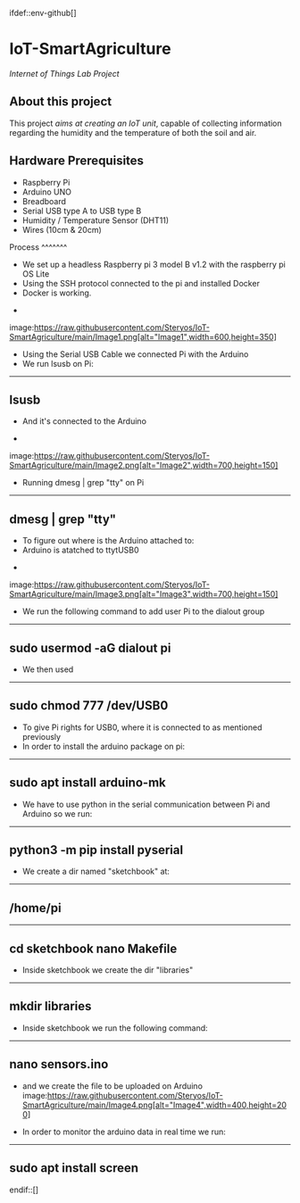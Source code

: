 ifdef::env-github[]
# IoT-SmartAgriculture
_Internet of Things Lab Project_

## About this project

This project _aims at creating an IoT unit_, capable of collecting information regarding the humidity and the temperature of both the soil and air.

## Hardware Prerequisites

- Raspberry Pi
- Arduino UNO
- Breadboard
- Serial USB type A to USB type B
- Humidity / Temperature Sensor (DHT11)
- Wires (10cm & 20cm)

Process
^^^^^^^
* We set up a headless Raspberry pi 3 model B v1.2 with the raspberry pi OS Lite
* Using the SSH protocol connected to the pi and installed Docker
* Docker is working.
+
image:https://raw.githubusercontent.com/Steryos/IoT-SmartAgriculture/main/Image1.png[alt="Image1",width=600,height=350]
* Using the Serial USB Cable we connected Pi with the Arduino
* We run lsusb on Pi:

------------
lsusb
------------

* And it's connected to the Arduino
+
image:https://raw.githubusercontent.com/Steryos/IoT-SmartAgriculture/main/Image2.png[alt="Image2",width=700,height=150]


* Running dmesg | grep "tty" on Pi
------------------
dmesg | grep "tty"
------------------

* To figure out where is the Arduino attached to:
* Arduino is atatched to ttytUSB0
+
image:https://raw.githubusercontent.com/Steryos/IoT-SmartAgriculture/main/Image3.png[alt="Image3",width=700,height=150]

* We run the following command to add user Pi to the dialout group
---------------------------
sudo usermod -aG dialout pi
---------------------------

* We then used
----------------
sudo chmod 777 /dev/USB0
----------------
* To give Pi rights for USB0, where it is connected to as mentioned previously
* In order to install the arduino package on pi:
-----------------
sudo apt install arduino-mk
-----------------

* We have to use python in the serial communication between Pi and Arduino so we run:
------------------------------- 
python3 -m pip install pyserial
-------------------------------

* We create a dir named "sketchbook" at:
---------
/home/pi
---------

---------
cd sketchbook
nano Makefile
---------

* Inside sketchbook we create the dir "libraries"
-------
mkdir libraries
-------

* Inside sketchbook we run the following command:
-------
nano sensors.ino
-------

* and we create the file to be uploaded on Arduino
image:https://raw.githubusercontent.com/Steryos/IoT-SmartAgriculture/main/Image4.png[alt="Image4",width=400,height=200]


* In order to monitor the arduino data in real time we run:
------------
sudo apt install screen
------------
endif::[]
